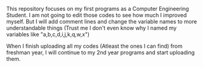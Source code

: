 This repository focuses on my first programs as a Computer Engineering Student.
I am not going to edit those codes to see how much I improved myself. But I will add comment lines and change the variable names to more understandable things (Trust me I don't even know why I named my variables like "a,b,c,d,i,j,k,q,w,x")

When I finish uploading all my codes (Atleast the ones I can find) from freshman year, I will continue to my 2nd year programs and start uploading them.

